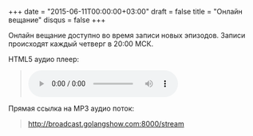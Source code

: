 +++
date = "2015-06-11T00:00:00+03:00"
draft = false
title = "Онлайн вещание"
disqus = false
+++

Онлайн вещание доступно во время записи новых эпизодов. Записи происходят каждый четверг в 20:00 МСК.

<p>HTML5 аудио плеер:

<blockquote>
	<audio controls width="400px" height="150px">
		<source src="http://broadcast.golangshow.com:8000/stream" type="audio/mpeg">
		<p>Ваш браузер не поддерживает HTML5 аудио плеер для MP3.</p>
	</audio>
</blockquote>

</p>

<p>Прямая ссылка на MP3 аудио поток:
<blockquote>
	<a href="http://broadcast.golangshow.com:8000/stream" target="_blank">http://broadcast.golangshow.com:8000/stream</a>
</blockquote>
</p>
